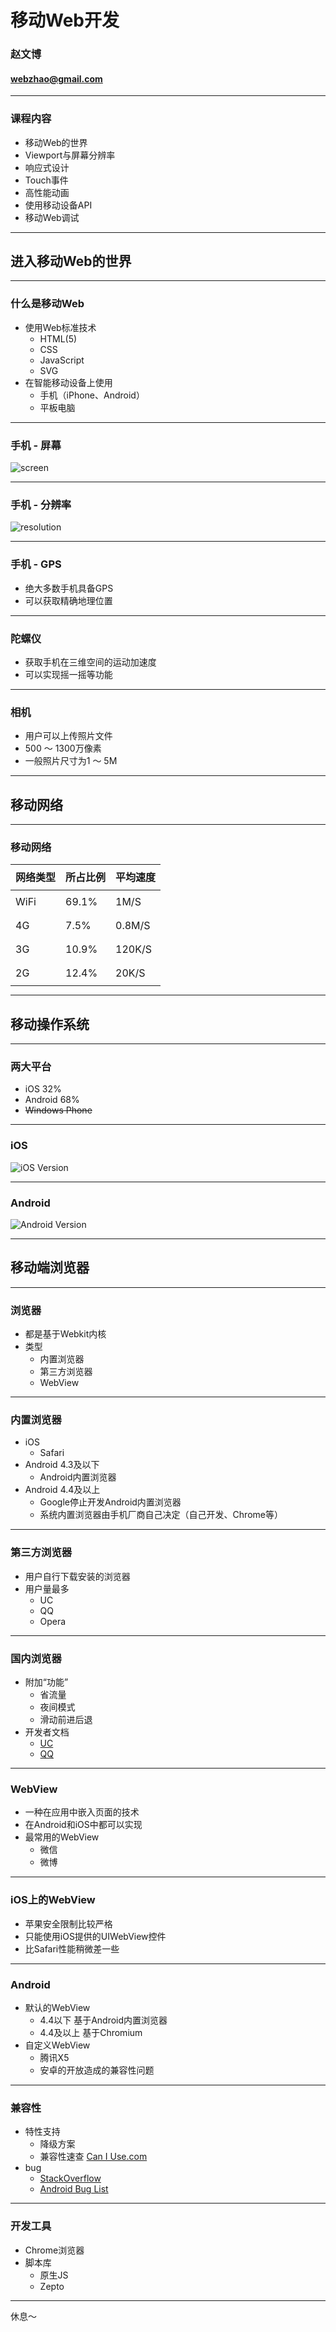 # 移动Web开发
### 赵文博
#### webzhao@gmail.com

---

### 课程内容

* 移动Web的世界
* Viewport与屏幕分辨率
* 响应式设计
* Touch事件
* 高性能动画
* 使用移动设备API
* 移动Web调试


---

## 进入移动Web的世界

---

### 什么是移动Web

* 使用Web标准技术
    * HTML(5)
    * CSS
    * JavaScript
    * SVG
* 在智能移动设备上使用
    * 手机（iPhone、Android）
    * 平板电脑

---

### 手机 - 屏幕

![screen](http://p8.qhimg.com/d/inn/9d6d2597/stat.png)

---

### 手机 - 分辨率

![resolution](img/mobile/resolution-chart.png)

---

### 手机 - GPS

* 绝大多数手机具备GPS
* 可以获取精确地理位置

---

### 陀螺仪

* 获取手机在三维空间的运动加速度
* 可以实现摇一摇等功能

---

### 相机

* 用户可以上传照片文件
* 500 ～ 1300万像素
* 一般照片尺寸为1 ～ 5M

---

## 移动网络

---

### 移动网络

<table width="700" style="margin:auto;line-height:2">
    <thead>
        <tr>
            <th>网络类型</th>
            <th>所占比例</th>
            <th>平均速度</th>
        </tr>
    </thead>
    <tbody>
        <tr>
            <td>WiFi</td>
            <td>69.1%</td>
            <td>1M/S</td>
        </tr>
        <tr>
            <td>4G</td>
            <td>7.5%</td>
            <td>0.8M/S</td>
        </tr>
        <tr>
            <td>3G</td>
            <td>10.9%</td>
            <td>120K/S</td>
        </tr>
        <tr>
            <td>2G</td>
            <td>12.4%</td>
            <td>20K/S</td>
        </tr>
    </tbody>
</table>

---

## 移动操作系统

---

### 两大平台

* iOS 32%
* Android 68%
* <del>Windows Phone</del>


---

### iOS

![iOS Version](img/mobile/ios-version.png)

---

### Android

![Android Version](img/mobile/android-version.png)

---

## 移动端浏览器

---

### 浏览器

* 都是基于Webkit内核
* 类型
    - 内置浏览器
    - 第三方浏览器
    - WebView

---

### 内置浏览器

* iOS
    - Safari
* Android 4.3及以下
    - Android内置浏览器
* Android 4.4及以上
    - Google停止开发Android内置浏览器
    - 系统内置浏览器由手机厂商自己决定（自己开发、Chrome等）

---

### 第三方浏览器

* 用户自行下载安装的浏览器
* 用户量最多
    * UC
    * QQ
    * Opera

---

### 国内浏览器

* 附加“功能”
    * 省流量
    * 夜间模式
    * 滑动前进后退
* 开发者文档
    * [UC](http://www.uc.cn/business/developer/)
    * [QQ](http://open.mb.qq.com/doc?id=1201)

---

### WebView

* 一种在应用中嵌入页面的技术
* 在Android和iOS中都可以实现
* 最常用的WebView
    - 微信
    - 微博

---

### iOS上的WebView

* 苹果安全限制比较严格
* 只能使用iOS提供的UIWebView控件
* 比Safari性能稍微差一些

---

### Android

* 默认的WebView
    - 4.4以下 基于Android内置浏览器
    - 4.4及以上 基于Chromium
* 自定义WebView
    - 腾讯X5
    - 安卓的开放造成的兼容性问题

---

### 兼容性

* 特性支持
    * 降级方案
    * 兼容性速查 [Can I Use.com](http://caniuse.com/)
* bug
    * [StackOverflow](http://stackoverflow.com/)
    * [Android Bug List](https://code.google.com/p/android/issues/list)


---

### 开发工具

* Chrome浏览器
* 脚本库
    * 原生JS
    * Zepto

---

休息～

